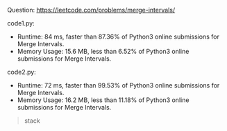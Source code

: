 Question: https://leetcode.com/problems/merge-intervals/

code1.py:
* Runtime: 84 ms, faster than 87.36% of Python3 online submissions for Merge Intervals.
* Memory Usage: 15.6 MB, less than 6.52% of Python3 online submissions for Merge Intervals.

code2.py:
* Runtime: 72 ms, faster than 99.53% of Python3 online submissions for Merge Intervals.
* Memory Usage: 16.2 MB, less than 11.18% of Python3 online submissions for Merge Intervals.
> stack